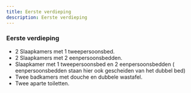 ```yaml
---
title: Eerste verdieping
description: Eerste verdieping
---
```


### Eerste verdieping

- 2 Slaapkamers met 1 tweepersoonsbed.
- 2 Slaapkamers met 2 eenpersoonsbedden.
- Slaapkamer met 1 tweepersoonsbed en 2 eenpersoonsbedden ( eenpersoonsbedden staan hier ook gescheiden van het dubbel bed)
- Twee badkamers met douche en dubbele wastafel.
- Twee aparte toiletten.
